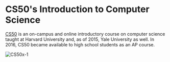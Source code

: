 # CS50's Introduction to Computer Science

<a href="https://www.edx.org/course/cs50s-introduction-to-computer-science" target="_blank">CS50</a> is an on-campus and online introductory course on computer science taught at Harvard University and, as of 2015, Yale University as well. In 2016, CS50 became available to high school students as an AP course.

![CS50x-1](https://user-images.githubusercontent.com/52967838/110151156-6a083080-7de0-11eb-835d-67d6eb7d03f3.png)
